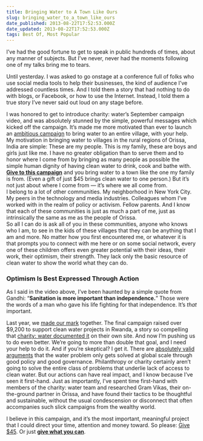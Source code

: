 ```yaml
---
title: Bringing Water to A Town Like Ours
slug: bringing_water_to_a_town_like_ours
date_published: 2013-08-22T17:52:53.000Z
date_updated: 2013-08-22T17:52:53.000Z
tags: Best Of, Most Popular
---
```


I’ve had the good fortune to get to speak in public hundreds of times, about any manner of subjects. But I’ve never, never had the moments following one of my talks bring me to tears.

Until yesterday. I was asked to go onstage at a conference full of folks who use social media tools to help their businesses, the kind of audience I’ve addressed countless times. And I told them a story that had nothing to do with blogs, or Facebook, or how to use the Internet. Instead, I told them a true story I’ve never said out loud on any stage before.
  
 I was honored to get to introduce charity: water’s September campaign video, and was absolutely stunned by the simple, powerful messages which kicked off the campaign. It’s made me more motivated than ever to launch an [ambitious campaign](http://my.charitywater.org/a-town-like-ours) to bring water to an entire village, with your help.  
 My motivation in bringing water to villages in the rural regions of Orissa, India are simple: These are my people. This is my family, these are boys and girls just like me. I have no greater obligation than to serve them and to honor where I come from by bringing as many people as possible the simple human dignity of having clean water to drink, cook and bathe with.  
[**Give to this campaign**](http://my.charitywater.org/a-town-like-ours) and you bring water to a town like the one my family is from. (Even a gift of just $45 brings clean water to one person.) But it’s not just about where I come from — it’s where we all come from.  
 I belong to a lot of other communities. My neighborhood in New York City. My peers in the technology and media industries. Colleagues whom I’ve worked with in the realm of policy or activism. Fellow parents. And I know that each of these communities is just as much a part of me, just as intrinsically the same as me as the people of Orissa.  
 So all I can do is ask all of you in these communities, anyone who knows who I am, to see in the kids of these villages that they can be anything that I am and more. No matter how you first encountered me, or whatever it is that prompts you to connect with me here or on some social network, every one of these children offers even greater potential with their ideas, their work, their optimism, their strength. They lack only the basic resource of clean water to show the world what they can do.

### Optimism Is Best Expressed Through Action

As I said in the video above, I’ve been haunted by a simple quote from Gandhi: “**Sanitation is more important than independence.**” Those were the words of a man who gave his life fighting for that independence. It’s *that* important.

Last year, we [made our mark](http://dashes.com/anil/2012/09/water-and-giving-and-leaving-a-mark.html) together. The final campaign raised over $9,200 to support clean water projects in Rwanda, a story so compelling that [charity: water documented it](http://www.charitywater.org/birthdays/profiles/anil-dash) on their own site. And now I’m pushing us to do even better. We’re going to more than double that goal, and I need your help to do it. And if you’re skeptical? I get it. There are [absolutely valid arguments](http://opinionator.blogs.nytimes.com/2013/08/21/the-real-future-of-clean-water/) that the water problem only gets solved at global scale through good policy and good governance. Philanthropy or charity certainly aren’t going to solve the entire class of problems that underlie lack of access to clean water. But our actions can have real impact, and I know because I’ve seen it first-hand. Just as importantly, I’ve spent time first-hand with members of the charity: water team and researched Gram Vikas, their on-the-ground partner in Orissa, and have found their tactics to be thoughtful and sustainable, without the usual condescension or disconnect that often accompanies such slick campaigns from the wealthy world.

I believe in this campaign, and it’s the most important, meaningful project that I could direct your time, attention and money toward. So please: [Give $45](https://my.charitywater.org/p/donate?campaign_id=42090&amp;payment_amt=45). Or just [**give what you can**](http://my.charitywater.org/a-town-like-ours).
